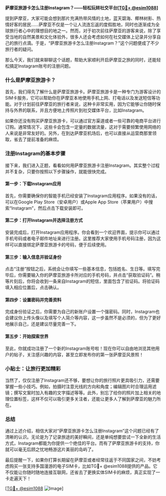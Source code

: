 **萨摩亚旅游卡怎么注册Instagram？——轻松玩转社交平台[[TG💪+ @esim1088](https://t.me/s/esim1088)]**

提到萨摩亚，大家可能会想到那片充满热带风情的土地，蓝天碧海、椰林树影、热情好客的居民……萨摩亚不仅是一个让人流连忘返的度假胜地，同时也逐渐成为全球旅行者心中的理想目的地之一。然而，对于初次前往萨摩亚的游客来说，除了享受当地的自然美景和文化体验外，很多人还会考虑如何在社交媒体上记录并分享自己的旅行点滴。于是，“萨摩亚旅游卡怎么注册Instagram？”这个问题便成了不少旅行者的疑问。

那么今天，我们就来聊聊这个话题，帮助大家顺利开启萨摩亚之旅的同时，还能轻松搞定Instagram账号的注册问题。

### 什么是萨摩亚旅游卡？

首先，我们得先了解什么是萨摩亚旅游卡。萨摩亚旅游卡是一种专门为游客设计的SIM卡服务，它可以帮助你在萨摩亚本地使用手机上网、打电话以及发送短信等功能。对于计划前往萨摩亚的旅行者来说，这种卡非常实用，因为它能够让你随时保持与外界的联系，并且方便地上传照片到社交媒体平台，比如Instagram。

如果你还没有购买萨摩亚旅游卡，可以通过官方渠道或者一些可靠的电商平台进行订购。通常情况下，这些卡会包含一定量的数据流量，这对于需要频繁使用网络的人来说是非常友好的。另外，在到达萨摩亚机场后，也可以直接从运营商那里领取，省去了提前准备的麻烦。

### 注册Instagram的基本步骤

接下来，我们进入正题，看看如何用萨摩亚旅游卡注册Instagram。其实整个过程并不复杂，只要你按照以下步骤操作，就能很快完成。

#### 第一步：下载Instagram应用
首先，你需要确保你的智能手机已经安装了Instagram应用程序。如果没有的话，可以在Google Play Store（安卓用户）或Apple App Store（苹果用户）中搜索“Instagram”，然后点击下载安装即可。

#### 第二步：打开Instagram并选择注册方式
安装完成后，打开Instagram应用程序。你会看到一个欢迎界面，提示你可以通过手机号码或者电子邮件地址来进行注册。这里推荐大家使用手机号码注册，因为这样可以直接绑定萨摩亚旅游卡的号码，便于后续使用。

#### 第三步：输入信息并验证身份
点击“注册”按钮之后，系统会让你填写一些基本信息，包括姓名、生日等。填写完毕后，你需要输入你的萨摩亚旅游卡所对应的手机号码，并点击“获取验证码”。稍等片刻后，你将会收到一条来自Instagram的短信，里面包含了验证码。将验证码填入相应位置后，点击确认。

#### 第四步：设置密码并完善资料
完成身份验证之后，你需要为自己的新账户设置一个强密码。同时，Instagram也会建议你上传头像以及填写个人简介等内容，这一步虽然不是必须的，但为了更好地展示自己，还是建议尽量完善一下。

#### 第五步：开始探索世界
至此，你就成功注册了一个新的Instagram账号啦！现在你可以自由地浏览其他用户的帖子，关注感兴趣的内容，甚至立即发布你的第一张萨摩亚风景照！

### 小贴士：让旅行更加精彩

当然了，仅仅注册了Instagram还不够，要想让你的旅行照片更具吸引力，还需要掌握一些小技巧。例如，拍摄时注意光线的方向和角度；编辑图片时合理运用滤镜；撰写文案时加入有趣的文字描述等等。此外，别忘了给你的照片加上相关的地理位置标签，这样不仅可以吸引更多关注者，还能让更多人了解到萨摩亚的魅力所在。

### 总结

通过上述介绍，相信大家对“萨摩亚旅游卡怎么注册Instagram”这个问题已经有了清晰的认识。无论是为了记录旅途的美好瞬间，还是单纯想要尝试一下全新的生活方式，Instagram都能为你提供一个绝佳的平台。而有了萨摩亚旅游卡的支持，你就可以毫无后顾之忧地畅游这片美丽的岛屿了。

最后提醒一下，如果你打算长期留在萨摩亚或者经常往返于不同国家之间，不妨考虑购买一张支持多国漫游的电子SIM卡，比如TG💪+ @esim1088提供的产品。它不仅能让你随时随地连接互联网，还省去了更换实体SIM卡的麻烦，真正实现了一卡走遍天下！

[[TG💪+ @esim1088](https://t.me/s/esim1088) ![Image](https://i.postimg.cc/4NQfJmqS/Snipaste-2025-05-13-00-14-12.png)]